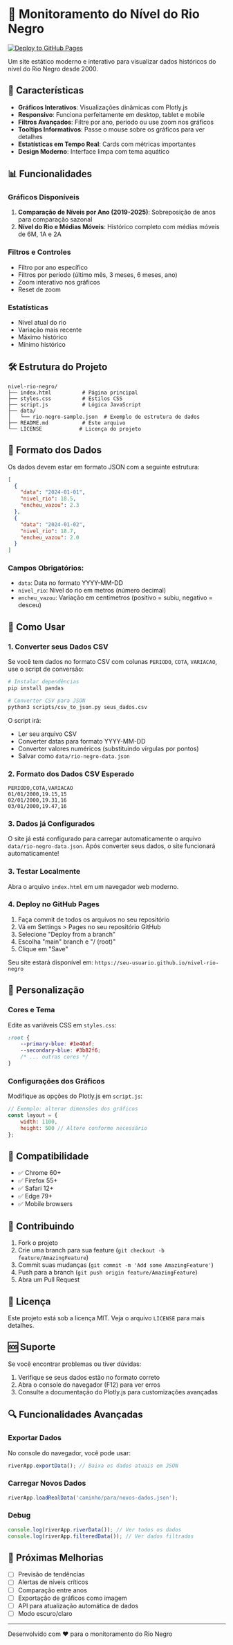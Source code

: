 # 🌊 Monitoramento do Nível do Rio Negro

[![Deploy to GitHub Pages](https://github.com/davidscamurca/nivel-rio-negro/actions/workflows/deploy.yml/badge.svg)](https://github.com/davidscamurca/nivel-rio-negro/actions/workflows/deploy.yml)

Um site estático moderno e interativo para visualizar dados históricos do nível do Rio Negro desde 2000.

## 🚀 Características

- **Gráficos Interativos**: Visualizações dinâmicas com Plotly.js
- **Responsivo**: Funciona perfeitamente em desktop, tablet e mobile
- **Filtros Avançados**: Filtre por ano, período ou use zoom nos gráficos
- **Tooltips Informativos**: Passe o mouse sobre os gráficos para ver detalhes
- **Estatísticas em Tempo Real**: Cards com métricas importantes
- **Design Moderno**: Interface limpa com tema aquático

## 📊 Funcionalidades

### Gráficos Disponíveis
1. **Comparação de Níveis por Ano (2019-2025)**: Sobreposição de anos para comparação sazonal
2. **Nível do Rio e Médias Móveis**: Histórico completo com médias móveis de 6M, 1A e 2A

### Filtros e Controles
- Filtro por ano específico
- Filtros por período (último mês, 3 meses, 6 meses, ano)
- Zoom interativo nos gráficos
- Reset de zoom

### Estatísticas
- Nível atual do rio
- Variação mais recente
- Máximo histórico
- Mínimo histórico

## 🛠️ Estrutura do Projeto

```
nivel-rio-negro/
├── index.html          # Página principal
├── styles.css          # Estilos CSS
├── script.js           # Lógica JavaScript
├── data/
│   └── rio-negro-sample.json  # Exemplo de estrutura de dados
├── README.md           # Este arquivo
└── LICENSE            # Licença do projeto
```

## 📝 Formato dos Dados

Os dados devem estar em formato JSON com a seguinte estrutura:

```json
[
  {
    "data": "2024-01-01",
    "nivel_rio": 18.5,
    "encheu_vazou": 2.3
  },
  {
    "data": "2024-01-02",
    "nivel_rio": 18.7,
    "encheu_vazou": 2.0
  }
]
```

### Campos Obrigatórios:
- `data`: Data no formato YYYY-MM-DD
- `nivel_rio`: Nível do rio em metros (número decimal)
- `encheu_vazou`: Variação em centímetros (positivo = subiu, negativo = desceu)

## 🚀 Como Usar

### 1. Converter seus Dados CSV

Se você tem dados no formato CSV com colunas `PERIODO`, `COTA`, `VARIACAO`, use o script de conversão:

```bash
# Instalar dependências
pip install pandas

# Converter CSV para JSON
python3 scripts/csv_to_json.py seus_dados.csv
```

O script irá:
- Ler seu arquivo CSV
- Converter datas para formato YYYY-MM-DD
- Converter valores numéricos (substituindo vírgulas por pontos)
- Salvar como `data/rio-negro-data.json`

### 2. Formato dos Dados CSV Esperado

```csv
PERIODO,COTA,VARIACAO
01/01/2000,19.15,15
02/01/2000,19.31,16
03/01/2000,19.47,16
```

### 3. Dados já Configurados

O site já está configurado para carregar automaticamente o arquivo `data/rio-negro-data.json`. Após converter seus dados, o site funcionará automaticamente!

### 3. Testar Localmente

Abra o arquivo `index.html` em um navegador web moderno.

### 4. Deploy no GitHub Pages

1. Faça commit de todos os arquivos no seu repositório
2. Vá em Settings > Pages no seu repositório GitHub
3. Selecione "Deploy from a branch"
4. Escolha "main" branch e "/ (root)"
5. Clique em "Save"

Seu site estará disponível em: `https://seu-usuario.github.io/nivel-rio-negro`

## 🔧 Personalização

### Cores e Tema
Edite as variáveis CSS em `styles.css`:

```css
:root {
    --primary-blue: #1e40af;
    --secondary-blue: #3b82f6;
    /* ... outras cores */
}
```

### Configurações dos Gráficos
Modifique as opções do Plotly.js em `script.js`:

```javascript
// Exemplo: alterar dimensões dos gráficos
const layout = {
    width: 1100,
    height: 500 // Altere conforme necessário
};
```

## 📱 Compatibilidade

- ✅ Chrome 60+
- ✅ Firefox 55+
- ✅ Safari 12+
- ✅ Edge 79+
- ✅ Mobile browsers

## 🤝 Contribuindo

1. Fork o projeto
2. Crie uma branch para sua feature (`git checkout -b feature/AmazingFeature`)
3. Commit suas mudanças (`git commit -m 'Add some AmazingFeature'`)
4. Push para a branch (`git push origin feature/AmazingFeature`)
5. Abra um Pull Request

## 📄 Licença

Este projeto está sob a licença MIT. Veja o arquivo `LICENSE` para mais detalhes.

## 🆘 Suporte

Se você encontrar problemas ou tiver dúvidas:

1. Verifique se seus dados estão no formato correto
2. Abra o console do navegador (F12) para ver erros
3. Consulte a documentação do Plotly.js para customizações avançadas

## 🔍 Funcionalidades Avançadas

### Exportar Dados
No console do navegador, você pode usar:
```javascript
riverApp.exportData(); // Baixa os dados atuais em JSON
```

### Carregar Novos Dados
```javascript
riverApp.loadRealData('caminho/para/novos-dados.json');
```

### Debug
```javascript
console.log(riverApp.riverData()); // Ver todos os dados
console.log(riverApp.filteredData()); // Ver dados filtrados
```

## 🎯 Próximas Melhorias

- [ ] Previsão de tendências
- [ ] Alertas de níveis críticos
- [ ] Comparação entre anos
- [ ] Exportação de gráficos como imagem
- [ ] API para atualização automática de dados
- [ ] Modo escuro/claro

---

Desenvolvido com ❤️ para o monitoramento do Rio Negro 